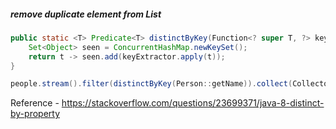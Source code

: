 ##### remove duplicate element from List<custom-object>
```java
public static <T> Predicate<T> distinctByKey(Function<? super T, ?> keyExtractor) {
    Set<Object> seen = ConcurrentHashMap.newKeySet();
    return t -> seen.add(keyExtractor.apply(t));
}

people.stream().filter(distinctByKey(Person::getName)).collect(Collectors.toList());
```
  
Reference - https://stackoverflow.com/questions/23699371/java-8-distinct-by-property
